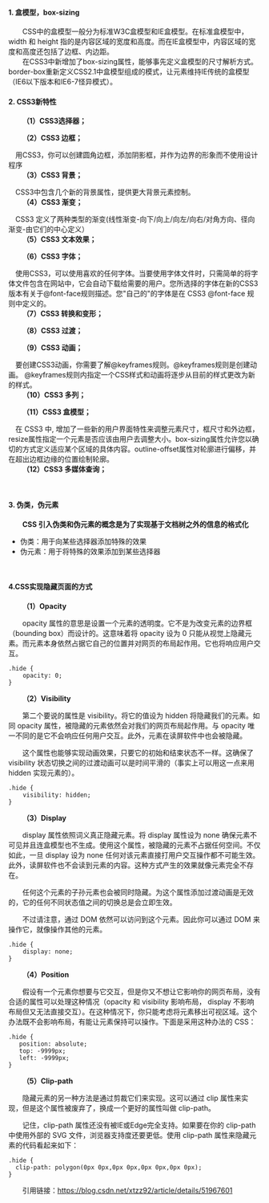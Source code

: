 #### 1. 盒模型，box-sizing
&emsp;&emsp;CSS中的盒模型一般分为标准W3C盒模型和IE盒模型。在标准盒模型中，width 和 height 指的是内容区域的宽度和高度。而在IE盒模型中，内容区域的宽度和高度还包括了边框、内边距。  
&emsp;&emsp;在CSS3中新增加了box-sizing属性，能够事先定义盒模型的尺寸解析方式。border-box重新定义CSS2.1中盒模型组成的模式，让元素维持IE传统的盒模型（IE6以下版本和IE6-7怪异模式）。   
#### 2. CSS3新特性  
&emsp;&emsp;**（1）CSS3选择器；**  

&emsp;&emsp;**（2）CSS3 边框；**  

&emsp;用CSS3，你可以创建圆角边框，添加阴影框，并作为边界的形象而不使用设计程序  
&emsp;&emsp;**（3）CSS3 背景；** 

&emsp;CSS3中包含几个新的背景属性，提供更大背景元素控制。  
&emsp;&emsp;**（4）CSS3 渐变；**  

&emsp;CSS3 定义了两种类型的渐变(线性渐变-向下/向上/向左/向右/对角方向、径向渐变-由它们的中心定义）  
&emsp;&emsp;**（5）CSS3 文本效果；**  

&emsp;&emsp;**（6）CSS3 字体；**  

&emsp;使用CSS3，可以使用喜欢的任何字体。当要使用字体文件时，只需简单的将字体文件包含在网站中，它会自动下载给需要的用户。您所选择的字体在新的CSS3版本有关于@font-face规则描述。您"自己的"的字体是在 CSS3 @font-face 规则中定义的。  
&emsp;&emsp;**（7）CSS3 转换和变形；** 

&emsp;&emsp;**（8）CSS3 过渡；** 

&emsp;&emsp;**（9）CSS3 动画；**  

&emsp;要创建CSS3动画，你需要了解@keyframes规则。@keyframes规则是创建动画。 @keyframes规则内指定一个CSS样式和动画将逐步从目前的样式更改为新的样式。  
&emsp;&emsp;**（10）CSS3 多列；**  

&emsp;&emsp;**（11）CSS3 盒模型；**  

&emsp;在 CSS3 中, 增加了一些新的用户界面特性来调整元素尺寸，框尺寸和外边框，resize属性指定一个元素是否应该由用户去调整大小。box-sizing属性允许您以确切的方式定义适应某个区域的具体内容。outline-offset属性对轮廓进行偏移，并在超出边框边缘的位置绘制轮廓。  
&emsp;&emsp;**（12）CSS3 多媒体查询；**  

<br> 

#### 3. 伪类，伪元素 
&emsp;&emsp;**CSS 引入伪类和伪元素的概念是为了实现基于文档树之外的信息的格式化**  
- 伪类：用于向某些选择器添加特殊的效果  
- 伪元素：用于将特殊的效果添加到某些选择器   

<br>  

#### 4.CSS实现隐藏页面的方式  
&emsp;&emsp;**（1）Opacity**  

&emsp;&emsp;opacity 属性的意思是设置一个元素的透明度。它不是为改变元素的边界框（bounding box）而设计的。这意味着将 opacity 设为 0 只能从视觉上隐藏元素。而元素本身依然占据它自己的位置并对网页的布局起作用。它也将响应用户交互。 
> 
    .hide {
        opacity: 0;
    }  
>  

&emsp;&emsp;**（2）Visibility**  

&emsp;&emsp;第二个要说的属性是 visibility。将它的值设为 hidden 将隐藏我们的元素。如同 opacity 属性，被隐藏的元素依然会对我们的网页布局起作用。与 opacity 唯一不同的是它不会响应任何用户交互。此外，元素在读屏软件中也会被隐藏。

&emsp;&emsp;这个属性也能够实现动画效果，只要它的初始和结束状态不一样。这确保了 visibility 状态切换之间的过渡动画可以是时间平滑的（事实上可以用这一点来用 hidden 实现元素的）。  
> 
    .hide {
        visibility: hidden;
    }  
>  

&emsp;&emsp;**（3）Display**  

&emsp;&emsp;display 属性依照词义真正隐藏元素。将 display 属性设为 none 确保元素不可见并且连盒模型也不生成。使用这个属性，被隐藏的元素不占据任何空间。不仅如此，一旦 display 设为 none 任何对该元素直接打用户交互操作都不可能生效。此外，读屏软件也不会读到元素的内容。这种方式产生的效果就像元素完全不存在。

&emsp;&emsp;任何这个元素的子孙元素也会被同时隐藏。为这个属性添加过渡动画是无效的，它的任何不同状态值之间的切换总是会立即生效。

&emsp;&emsp;不过请注意，通过 DOM 依然可以访问到这个元素。因此你可以通过 DOM 来操作它，就像操作其他的元素。 
> 
    .hide {
        display: none;
    }  
>   

&emsp;&emsp;**（4）Position**   

&emsp;&emsp;假设有一个元素你想要与它交互，但是你又不想让它影响你的网页布局，没有合适的属性可以处理这种情况（opacity 和 visibility 影响布局， display 不影响布局但又无法直接交互）。在这种情况下，你只能考虑将元素移出可视区域。这个办法既不会影响布局，有能让元素保持可以操作。下面是采用这种办法的 CSS：

> 
    .hide {
       position: absolute;
       top: -9999px;
       left: -9999px;
    } 
>  

&emsp;&emsp;**（5）Clip-path**   

&emsp;&emsp;隐藏元素的另一种方法是通过剪裁它们来实现。这可以通过 clip 属性来实现，但是这个属性被废弃了，换成一个更好的属性叫做 clip-path。

&emsp;&emsp;记住，clip-path 属性还没有被IE或Edge完全支持。如果要在你的 clip-path 中使用外部的 SVG 文件，浏览器支持度还要更低。使用 clip-path 属性来隐藏元素的代码看起来如下：

> 
    .hide {
      clip-path: polygon(0px 0px,0px 0px,0px 0px,0px 0px);
    } 
>   


&emsp;&emsp;引用链接：https://blog.csdn.net/xtzz92/article/details/51967601